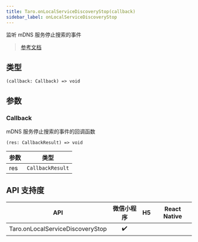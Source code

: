 ```yaml
---
title: Taro.onLocalServiceDiscoveryStop(callback)
sidebar_label: onLocalServiceDiscoveryStop
---
```


监听 mDNS 服务停止搜索的事件

> [参考文档](https://developers.weixin.qq.com/miniprogram/dev/api/network/mdns/wx.onLocalServiceDiscoveryStop.html)

## 类型

```tsx
(callback: Callback) => void
```

## 参数

### Callback

mDNS 服务停止搜索的事件的回调函数

```tsx
(res: CallbackResult) => void
```

<table>
  <thead>
    <tr>
      <th>参数</th>
      <th>类型</th>
    </tr>
  </thead>
  <tbody>
    <tr>
      <td>res</td>
      <td><code>CallbackResult</code></td>
    </tr>
  </tbody>
</table>

## API 支持度

| API | 微信小程序 | H5 | React Native |
| :---: | :---: | :---: | :---: |
| Taro.onLocalServiceDiscoveryStop | ✔️ |  |  |
